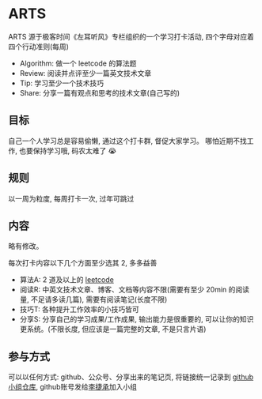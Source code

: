 # ARTS

ARTS 源于极客时间《左耳听风》专栏组织的一个学习打卡活动, 四个字母对应着四个行动准则(每周)

* Algorithm: 做一个 leetcode 的算法题
* Review: 阅读并点评至少一篇英文技术文章
* Tip: 学习至少一个技术技巧
* Share: 分享一篇有观点和思考的技术文章(自己写的)

## 目标

自己一个人学习总是容易偷懒, 通过这个打卡群, 督促大家学习。
哪怕近期不找工作, 也要保持学习哦, 码农太难了 :sob:

## 规则

以一周为粒度, 每周打卡一次, 过年可跳过

## 内容

略有修改。

每次打卡内容以下几个方面至少选其 2, 多多益善

* 算法A: 2 道及以上的 [leetcode](https://leetcode-cn.com)
* 阅读R: 中英文技术文章、博客、文档等内容不限(需要有至少 20min 的阅读量, 不足请多读几篇), 需要有阅读笔记(长度不限)
* 技巧T: 各种提升工作效率的小技巧皆可
* 分享S: 分享自己的学习成果/工作成果, 输出能力是很重要的, 可以让你的知识更系统。(不限长度, 但应该是一篇完整的文章, 不是只言片语)

## 参与方式

可以以任何方式: github、公众号、分享出来的笔记页, 将链接统一记录到 [github 小组仓库](https://github.com/Will-Grindelwald/Markdown-Guidance), github账号发给[李捷承](ljclg_1516@foxmail.com)加入小组
